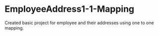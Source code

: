 # EmployeeAddress1-1-Mapping
Created basic project for employee and their addresses using one to one mapping.

